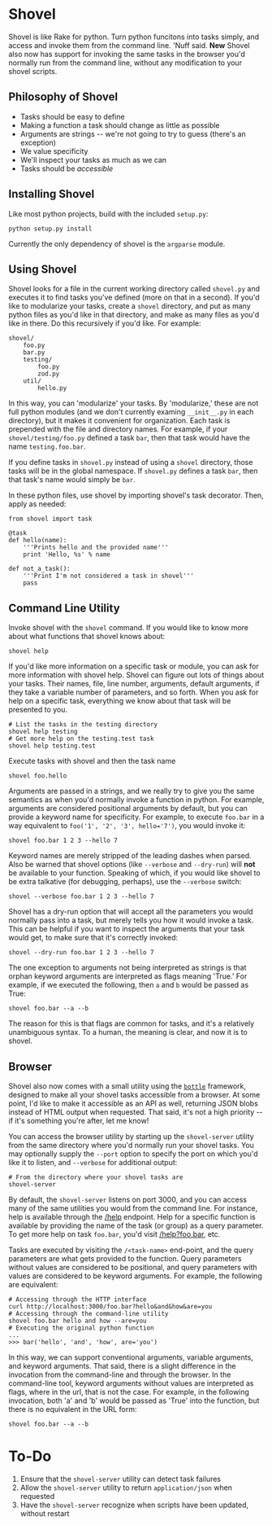 Shovel
======

Shovel is like Rake for python. Turn python funcitons into tasks simply, and 
access and invoke them from the command line. 'Nuff said. __New__ Shovel also
now has support for invoking the same tasks in the browser you'd normally run
from the command line, without any modification to your shovel scripts.

Philosophy of Shovel
--------------------

- Tasks should be easy to define
- Making a function a task should change as little as possible
- Arguments are strings -- we're not going to try to guess (there's an exception)
- We value specificity
- We'll inspect your tasks as much as we can
- Tasks should be _accessible_

Installing Shovel
-----------------

Like most python projects, build with the included `setup.py`:

	python setup.py install

Currently the only dependency of shovel is the `argparse` module.

Using Shovel
------------

Shovel looks for a file in the current working directory called `shovel.py`
and executes it to find tasks you've defined (more on that in a second). If
you'd like to modularize your tasks, create a `shovel` directory, and put
as many python files as you'd like in that directory, and make as many files
as you'd like in there. Do this recursively if you'd like. For example:

	shovel/
		foo.py
		bar.py
		testing/
			foo.py
			zod.py
		util/
			hello.py

In this way, you can 'modularize' your tasks. By 'modularize,' these are not
full python modules (and we don't currently examing `__init__.py` in each 
directory), but it makes it convenient for organization. Each task is prepended
with the file and directory names. For example, if your `shovel/testing/foo.py`
defined a task `bar`, then that task would have the name `testing.foo.bar`.

If you define tasks in `shovel.py` instead of using a `shovel` directory, those
tasks will be in the global namespace. If `shovel.py` defines a task `bar`, then
that task's name would simply be `bar`.

In these python files, use shovel by importing shovel's task decorator. Then,
apply as needed:

	from shovel import task
	
	@task
	def hello(name):
		'''Prints hello and the provided name'''
		print 'Hello, %s' % name
	
	def not_a_task():
		'''Print I'm not considered a task in shovel'''
		pass

Command Line Utility
--------------------

Invoke shovel with the `shovel` command. If you would like to know more about
what functions that shovel knows about:

	shovel help

If you'd like more information on a specific task or module, you can ask for
more information with shovel help. Shovel can figure out lots of things about
your tasks. Their names, file, line number, arguments, default arguments, if
they take a variable number of parameters, and so forth. When you ask for help
on a specific task, everything we know about that task will be presented to you.

	# List the tasks in the testing directory
	shovel help testing
	# Get more help on the testing.test task
	shovel help testing.test

Execute tasks with shovel and then the task name

	shovel foo.hello

Arguments are passed in a strings, and we really try to give you the same
semantics as when you'd normally invoke a function in python. For example,
arguments are considered positional arguments by default, but you can provide
a keyword name for specificity. For example, to execute `foo.bar` in a way
equivalent to `foo('1', '2', '3', hello='7')`, you would invoke it:

	shovel foo.bar 1 2 3 --hello 7

Keyword names are merely stripped of the leading dashes when parsed. Also
be warned that shovel options (like `--verbose` and `--dry-run`) will __not__
be available to your function. Speaking of which, if you would like shovel
to be extra talkative (for debugging, perhaps), use the `--verbose` switch:

	shovel --verbose foo.bar 1 2 3 --hello 7

Shovel has a dry-run option that will accept all the parameters you would 
normally pass into a task, but merely tells you how it would invoke a task.
This can be helpful if you want to inspect the arguments that your task 
would get, to make sure that it's correctly invoked:

	shovel --dry-run foo.bar 1 2 3 --hello 7

The one exception to arguments not being interpreted as strings is that 
orphan keyword arguments are interpreted as flags meaning 'True.' For example,
if we executed the following, then `a` and `b` would be passed as True:

	shovel foo.bar --a --b

The reason for this is that flags are common for tasks, and it's a relatively
unambiguous syntax. To a human, the meaning is clear, and now it is to shovel.

Browser
-------

Shovel also now comes with a small utility using the [`bottle`](http://bottlepy.org/docs/dev/)
framework, designed to make all your shovel tasks accessible from a browser.
At some point, I'd like to make it accessible as an API as well, returning 
JSON blobs instead of HTML output when requested. That said, it's not a high
priority -- if it's something you're after, let me know!

You can access the browser utility by starting up the `shovel-server` utility
from the same directory where you'd normally run your shovel tasks. You may 
optionally supply the `--port` option to specify the port on which you'd like
it to listen, and `--verbose` for additional output:

	# From the directory where your shovel tasks are
	shovel-server

By default, the `shovel-server` listens on port 3000, and you can access many
of the same utilities you would from the command line. For instance, help is
available through the [/help](http://localhost:3000/help) endpoint. Help for
a specific function is available by providing the name of the task (or group)
as a query parameter. To get more help on task `foo.bar`, you'd visit
[/help?foo.bar](http://localhost:3000/help?foo.bar), etc.

Tasks are executed by visiting the `/<task-name>` end-point, and the query 
parameters are what gets provided to the function. Query parameters without
values are considered to be positional, and query parameters with values are
considered to be keyword arguments. For example, the following are equivalent:

	# Accessing through the HTTP interface
	curl http://localhost:3000/foo.bar?hello&and&how&are=you
	# Accessing through the command-line utility
	shovel foo.bar hello and how --are=you
	# Executing the original python function
	...
	>>> bar('hello', 'and', 'how', are='you')

In this way, we can support conventional arguments, variable arguments, and
keyword arguments. That said, there is a slight difference in the invocation
from the command-line and through the browser. In the command-line tool, 
keyword arguments without values are interpreted as flags, where in the url,
that is not the case. For example, in the following invocation, both 'a' and
'b' would be passed as 'True' into the function, but there is no equivalent
in the URL form:

	shovel foo.bar --a --b

To-Do
=====

1. Ensure that the `shovel-server` utility can detect task failures
1. Allow the `shovel-server` utility to return `application/json` when requested
1. Have the `shovel-server` recognize when scripts have been updated, without restart